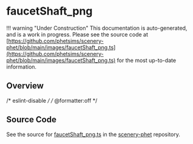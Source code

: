 # faucetShaft_png

!!! warning "Under Construction"
    This documentation is auto-generated, and is a work in progress. Please see the source code at
    [https://github.com/phetsims/scenery-phet/blob/main/images/faucetShaft_png.ts](https://github.com/phetsims/scenery-phet/blob/main/images/faucetShaft_png.ts) for the most up-to-date information.

## Overview

/* eslint-disable */
/* @formatter:off */



## Source Code

See the source for [faucetShaft_png.ts](https://github.com/phetsims/scenery-phet/blob/main/images/faucetShaft_png.ts) in the [scenery-phet](https://github.com/phetsims/scenery-phet) repository.
